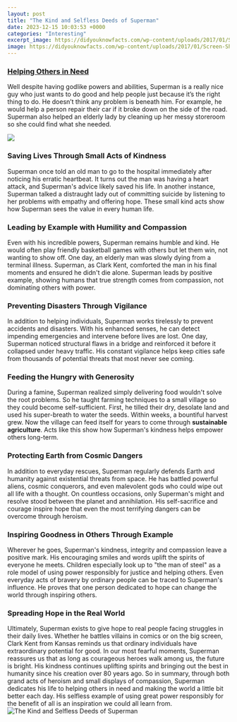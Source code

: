 ```yaml
---
layout: post
title: "The Kind and Selfless Deeds of Superman"
date: 2023-12-15 10:03:53 +0000
categories: "Interesting"
excerpt_image: https://didyouknowfacts.com/wp-content/uploads/2017/01/Screen-Shot-2017-08-25-at-4.13.48-PM.jpg
image: https://didyouknowfacts.com/wp-content/uploads/2017/01/Screen-Shot-2017-08-25-at-4.13.48-PM.jpg
---
```


### [Helping Others in Need](https://store.fi.io.vn/collection/albarado)  
Well despite having godlike powers and abilities, Superman is a really nice guy who just wants to do good and help people just because it’s the right thing to do. He doesn’t think any problem is beneath him. For example, he would help a person repair their car if it broke down on the side of the road. Superman also helped an elderly lady by cleaning up her messy storeroom so she could find what she needed.  

![](https://cosmicbook.news/images/michael-b-jordan-superman-fan-art-1.jpg)
### **Saving Lives Through Small Acts of Kindness**
Superman once told an old man to go to the hospital immediately after noticing his erratic heartbeat. It turns out the man was having a heart attack, and Superman's advice likely saved his life. In another instance, Superman talked a distraught lady out of committing suicide by listening to her problems with empathy and offering hope. These small kind acts show how Superman sees the value in every human life.
### **Leading by Example with Humility and Compassion**  
Even with his incredible powers, Superman remains humble and kind. He would often play friendly basketball games with others but let them win, not wanting to show off. One day, an elderly man was slowly dying from a terminal illness. Superman, as Clark Kent, comforted the man in his final moments and ensured he didn't die alone. Superman leads by positive example, showing humans that true strength comes from compassion, not dominating others with power.
### **Preventing Disasters Through Vigilance**  
In addition to helping individuals, Superman works tirelessly to prevent accidents and disasters. With his enhanced senses, he can detect impending emergencies and intervene before lives are lost. One day, Superman noticed structural flaws in a bridge and reinforced it before it collapsed under heavy traffic. His constant vigilance helps keep cities safe from thousands of potential threats that most never see coming. 
### **Feeding the Hungry with Generosity**  
During a famine, Superman realized simply delivering food wouldn't solve the root problems. So he taught farming techniques to a small village so they could become self-sufficient. First, he tilled their dry, desolate land and used his super-breath to water the seeds. Within weeks, a bountiful harvest grew. Now the village can feed itself for years to come through **sustainable agriculture**. Acts like this show how Superman's kindness helps empower others long-term.
### **Protecting Earth from Cosmic Dangers**  
In addition to everyday rescues, Superman regularly defends Earth and humanity against existential threats from space. He has battled powerful aliens, cosmic conquerors, and even malevolent gods who could wipe out all life with a thought. On countless occasions, only Superman's might and resolve stood between the planet and annihilation. His self-sacrifice and courage inspire hope that even the most terrifying dangers can be overcome through heroism.
### **Inspiring Goodness in Others Through Example**  
Wherever he goes, Superman's kindness, integrity and compassion leave a positive mark. His encouraging smiles and words uplift the spirits of everyone he meets. Children especially look up to "the man of steel" as a role model of using power responsibly for justice and helping others. Even everyday acts of bravery by ordinary people can be traced to Superman's influence. He proves that one person dedicated to hope can change the world through inspiring others.
### **Spreading Hope in the Real World**  
Ultimately, Superman exists to give hope to real people facing struggles in their daily lives. Whether he battles villains in comics or on the big screen, Clark Kent from Kansas reminds us that ordinary individuals have extraordinary potential for good. In our most fearful moments, Superman reassures us that as long as courageous heroes walk among us, the future is bright. His kindness continues uplifting spirits and bringing out the best in humanity since his creation over 80 years ago.
So in summary, through both grand acts of heroism and small displays of compassion, Superman dedicates his life to helping others in need and making the world a little bit better each day. His selfless example of using great power responsibly for the benefit of all is an inspiration we could all learn from.
![The Kind and Selfless Deeds of Superman](https://didyouknowfacts.com/wp-content/uploads/2017/01/Screen-Shot-2017-08-25-at-4.13.48-PM.jpg)